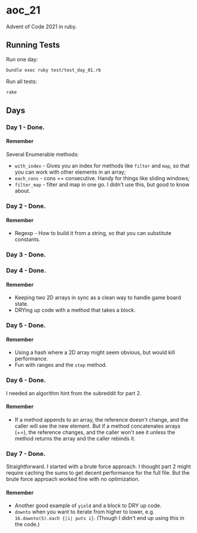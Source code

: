 # aoc_21

Advent of Code 2021 in ruby.

## Running Tests

Run one day:

```bash
bundle exec ruby test/test_day_01.rb
```

Run all tests:

```bash
rake
```

## Days

### Day 1 - Done. 

#### Remember

Several Enumerable methods:
* `with_index` - Gives you an index for methods like `filter` and `map`, so that you can work with other elements in an array; 
* `each_cons` - cons == consecutive. Handy for things like sliding windows;
* `filter_map` - filter and map in one go. I didn't use this, but good to know about. 

### Day 2 - Done.

#### Remember

* Regexp - How to build it from a string, so that you can substitute constants.

### Day 3 - Done.

### Day 4 - Done.

#### Remember

* Keeping two 2D arrays in sync as a clean way to handle game board state.
* DRYing up code with a method that takes a block.

### Day 5 - Done.

#### Remember

* Using a hash where a 2D array might seem obvious, but would kill performance.
* Fun with ranges and the `step` method.

### Day 6 - Done.

I needed an algorithm hint from the subreddit for part 2.

#### Remember

* If a method appends to an array, the reference doesn't change, and the caller will see the new element. But if a method concatenates arrays (+=), the reference changes, and the caller won't see it unless the method returns the array and the caller rebinds it.

### Day 7 - Done.

Straightforward. I started with a brute force approach. I thought part 2 might require caching the sums to get decent performance for the full file. But the brute force approach worked fine with no optimization.

#### Remember

* Another good example of `yield` and a block to DRY up code.
* `downto` when you want to iterate from higher to lower, e.g. `16.downto(5).each {|i| puts i}`. (Though I didn't end up using this in the code.)